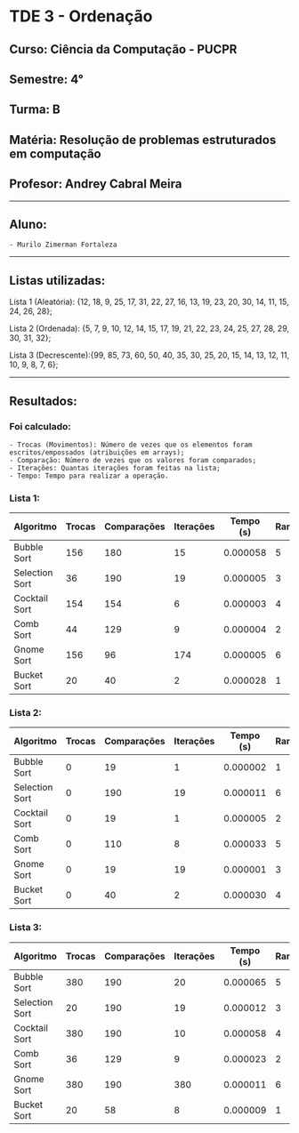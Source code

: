 # TDE 3 - Ordenação
## Curso: Ciência da Computação - PUCPR
## Semestre: 4°
## Turma: B 
## Matéria: Resolução de problemas estruturados em computação 
## Profesor: Andrey Cabral Meira
---
## Aluno:
	- Murilo Zimerman Fortaleza
---
## Listas utilizadas:

Lista 1 (Aleatória): {12, 18, 9, 25, 17, 31, 22, 27, 16, 13, 19, 23, 20, 30, 14, 11, 15, 24, 26, 28};

Lista 2 (Ordenada): {5, 7, 9, 10, 12, 14, 15, 17, 19, 21, 22, 23, 24, 25, 27, 28, 29, 30, 31, 32};

Lista 3 (Decrescente):{99, 85, 73, 60, 50, 40, 35, 30, 25, 20, 15, 14, 13, 12, 11, 10, 9, 8, 7, 6};

---

## Resultados:
### Foi calculado:
	- Trocas (Movimentos): Número de vezes que os elementos foram escritos/empossados (atribuições em arrays);
	- Comparação: Número de vezes que os valores foram comparados;
	- Iterações: Quantas iterações foram feitas na lista;
	- Tempo: Tempo para realizar a operação.


### Lista 1:

| Algoritmo      | Trocas | Comparações | Iterações | Tempo (s) | Rank |
|----------------|--------|-------------|-----------|-----------|------|
| Bubble Sort    |    156 |         180 |        15 | 0.000058  |    5 |
| Selection Sort |     36 |         190 |        19 | 0.000005  |    3 |
| Cocktail Sort  |    154 |         154 |         6 | 0.000003  |    4 |
| Comb Sort      |     44 |         129 |         9 | 0.000004  |    2 |
| Gnome Sort     |    156 |          96 |       174 | 0.000005  |    6 |
| Bucket Sort    |     20 |          40 |         2 | 0.000028  |    1 |

### Lista 2:

| Algoritmo      | Trocas | Comparações | Iterações | Tempo (s) | Rank |
|----------------|--------|-------------|-----------|-----------|------|
| Bubble Sort    |      0 |          19 |         1 | 0.000002  |    1 |
| Selection Sort |      0 |         190 |        19 | 0.000011  |    6 |
| Cocktail Sort  |      0 |          19 |         1 | 0.000005  |    2 |
| Comb Sort      |      0 |         110 |         8 | 0.000033  |    5 |
| Gnome Sort     |      0 |          19 |        19 | 0.000001  |    3 |
| Bucket Sort    |      0 |          40 |         2 | 0.000030  |    4 |

### Lista 3:

| Algoritmo      | Trocas | Comparações | Iterações | Tempo (s) | Rank |
|----------------|--------|-------------|-----------|-----------|------|
| Bubble Sort    |    380 |         190 |        20 | 0.000065  |    5 |
| Selection Sort |     20 |         190 |        19 | 0.000012  |    3 |
| Cocktail Sort  |    380 |         190 |        10 | 0.000058  |    4 |
| Comb Sort      |     36 |         129 |         9 | 0.000023  |    2 |
| Gnome Sort     |    380 |         190 |       380 | 0.000011  |    6 |
| Bucket Sort    |     20 |          58 |         8 | 0.000009  |    1 |




